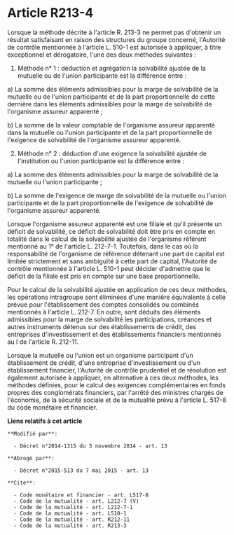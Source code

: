 # Article R213-4

Lorsque la méthode décrite à l'article R. 213-3 ne permet pas d'obtenir un résultat satisfaisant en raison des structures du
groupe concerné, l'Autorité de contrôle mentionnée à l'article L. 510-1 est autorisée à appliquer, à titre exceptionnel et
dérogatoire, l'une des deux méthodes suivantes : 

1. Méthode n° 1 : déduction et agrégation la solvabilité ajustée de la mutuelle ou de l'union participante est la différence
entre : 

a) La somme des éléments admissibles pour la marge de solvabilité de la mutuelle ou de l'union participante et de la part
proportionnelle de cette dernière dans les éléments admissibles pour la marge de solvabilité de l'organisme assureur
apparenté ; 

b) La somme de la valeur comptable de l'organisme assureur apparenté dans la mutuelle ou l'union participante et de la part
proportionnelle de l'exigence de solvabilité de l'organisme assureur apparenté. 

2. Méthode n° 2 : déduction d'une exigence la solvabilité ajustée de l'institution ou l'union participante est la différence
entre : 

a) La somme des éléments admissibles pour la marge de solvabilité de la mutuelle ou l'union participante ; 

b) La somme de l'exigence de marge de solvabilité de la mutuelle ou l'union participante et de la part proportionnelle de
l'exigence de solvabilité de l'organisme assureur apparenté. 

Lorsque l'organisme assureur apparenté est une filiale et qu'il présente un déficit de solvabilité, ce déficit de solvabilité
doit être pris en compte en totalité dans le calcul de la solvabilité ajustée de l'organisme référent mentionné au 1° de
l'article L. 212-7-1. Toutefois, dans le cas où la responsabilité de l'organisme de référence détenant une part de capital
est limitée strictement et sans ambiguïté à cette part de capital, l'Autorité de contrôle mentionnée à l'article L. 510-1
peut décider d'admettre que le déficit de la filiale est pris en compte sur une base proportionnelle. 

Pour le calcul de la solvabilité ajustée en application de ces deux méthodes, les opérations intragroupe sont éliminées d'une
manière équivalente à celle prévue pour l'établissement des comptes consolidés ou combinés mentionnés à l'article L. 212-7.
En outre, sont déduits des éléments admissibles pour la marge de solvabilité les participations, créances et autres
instruments détenus sur des établissements de crédit, des entreprises d'investissement et des établissements financiers
mentionnés au I de l'article R. 212-11. 

Lorsque la mutuelle ou l'union est un organisme participant d'un établissement de crédit, d'une entreprise d'investissement
ou d'un établissement financier, l'Autorité de contrôle prudentiel et de résolution est également autorisée à appliquer, en
alternative à ces deux méthodes, les méthodes définies, pour le calcul des exigences complémentaires en fonds propres des
conglomérats financiers, par l'arrêté des ministres chargés de l'économie, de la sécurité sociale et de la mutualité prévu à
l'article L. 517-8 du code monétaire et financier.

**Liens relatifs à cet article**

	**Modifié par**:

	  - Décret n°2014-1315 du 3 novembre 2014 - art. 13

	**Abrogé par**:

	  - Décret n°2015-513 du 7 mai 2015 - art. 13

	**Cite**:

	  - Code monétaire et financier - art. L517-8
	  - Code de la mutualité - art. L212-7 (V)
	  - Code de la mutualité - art. L212-7-1
	  - Code de la mutualité - art. L510-1
	  - Code de la mutualité - art. R212-11
	  - Code de la mutualité - art. R213-3
